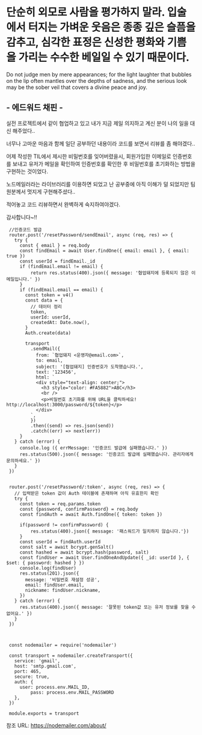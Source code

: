 # 단순히 외모로 사람을 평가하지 말라. 입술에서 터지는 가벼운 웃음은 종종 깊은 슬픔을 감추고, 심각한 표정은 신성한 평화와 기쁨을 가리는 수수한 베일일 수 있기 때문이다.

Do not judge men by mere appearances; for the light laughter that bubbles on the lip often mantles over the depths of sadness, and the serious look may be the sober veil that covers a divine peace and joy.

## - 에드워드 채핀 -

실전 프로젝트에서 같이 협업하고 있고 내가 지금 제일 의지하고 계신 분이 나의 일을 대신 해주었다..

너무나 고마운 마음과 함께 일단 공부하던 내용이라 코드를 보면서 리뷰를 좀 해야겠다..

어제 작성한 TIL에서 제시한 비밀번호를 잊어버렸을시, 회원가입한 이메일로 인증번호를 보내고 유저가 메일을 확인하여 인증번호를 확인한 후 비밀번호를 초기화하는 방법을 구현하는 것이었다.

노드메일러라는 라이브러리를 이용하면 되었고 난 공부중에 아직 이해가 덜 되었지만 팀원분께서 멋지게 구현해주셨다..

적어놓고 코드 리뷰하면서 완벽하게 숙지하여야겠다.

감사합니다~!!

     //인증코드 발급
     router.post('/resetPassword/sendEmail', async (req, res) => {
       try {
         const { email } = req.body
         const findEmail = await User.findOne({ email: email }, { email: true })
         const userId = findEmail._id
         if (findEmail.email != email) {
             return res.status(400).json({ message: '협업돼지에 등록되지 않은 이메일입니다.' })
         }
         if (findEmail.email == email) {
           const token = v4()
           const data = {
             // 데이터 정리
             token,
             userId: userId,
             createdAt: Date.now(),
           }
           Auth.create(data)

           transport
             .sendMail({
               from: `협업돼지 <운영자@email.com>`,
               to: email,
               subject: '[협업돼지] 인증번호가 도착했습니다.',
               text: '123456',
               html: `
               <div style="text-align: center;">
                 <h3 style="color: #FA5882">ABC</h3>
                 <br />
                 <p>비밀번호 초기화를 위해 URL을 클릭하세요! http://localhost:3000/password/${token}</p>
               </div>
             `,
             })
             .then((send) => res.json(send))
             .catch((err) => next(err))
         }
       } catch (error) {
         console.log ({ errMessage: '인증코드 발급에 실패했습니다.' })
         res.status(500).json({ message: '인증코드 발급에 실패했습니다. 관리자에게 문의하세요.' })
       }
     })


     router.post('/resetPassword/:token', async (req, res) => {
       // 입력받은 token 값이 Auth 테이블에 존재하며 아직 유효한지 확인
       try {
         const token = req.params.token
         const {password, confirmPassword} = req.body
         const findAuth = await Auth.findOne({ token: token })

         if(password != confirmPassword) {
             res.status(400).json({ message: '패스워드가 일치하지 않습니다.'})
         }
         const userId = findAuth.userId
         const salt = await bcrypt.genSalt()
         const hashed = await bcrypt.hash(password, salt)
         const findUser = await User.findOneAndUpdate({ _id: userId }, { $set: { password: hashed } })
         console.log(findUser)
         res.status(201).json({
           message: '비밀번호 재설정 성공',
           email: findUser.email,
           nickname: findUser.nickname,
         })
       } catch (error) {
         res.status(400).json({ message: '잘못된 token값 또는 유저 정보를 찾을 수 없어요.' })
       }
     })
     
     
     
     const nodemailer = require('nodemailer')

     const transport = nodemailer.createTransport({
       service: 'gmail',
       host: 'smtp.gmail.com',
       port: 465,
       secure: true,
       auth: {
         user: process.env.MAIL_ID,
		     pass: process.env.MAIL_PASSWORD
       },
     })

     module.exports = transport
     
     
참조 URL: https://nodemailer.com/about/

